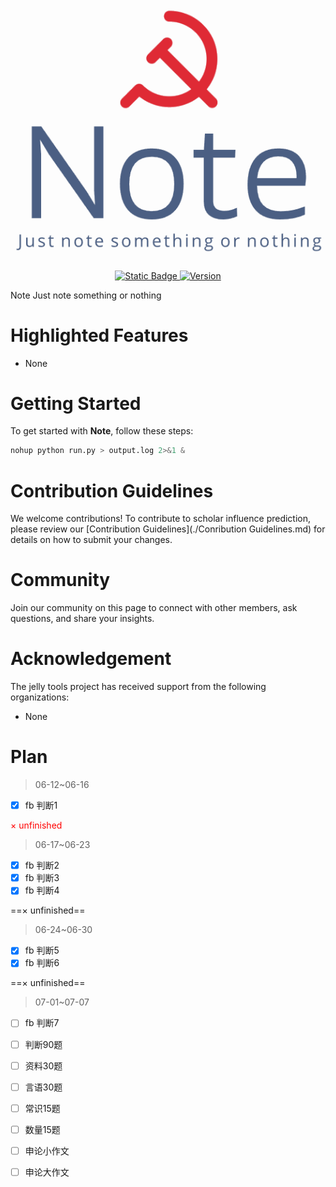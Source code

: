 <h1 align="center">
	<img src="README.assets/Note-logo.png">
</h1>
<p align="center">
    <a href="http://192.168.66.226:8090">
        <img alt="Static Badge" src="https://img.shields.io/badge/Author-jjellya-df2a35">
    </a>
    <a href="https://github.com/jjellya/Note">
        <img src="https://img.shields.io/badge/version-0.24.48-4b5f83" alt="Version">
    </a>                                                                                       
</p>




Note Just note something or nothing



# Highlighted Features

- None

# Getting Started

To get started with **Note**, follow these steps:

```python
nohup python run.py > output.log 2>&1 &
```


# Contribution Guidelines

We welcome contributions! To contribute to scholar influence prediction, please review our [Contribution Guidelines](./Conribution Guidelines.md) for details on how to submit your changes.

# Community

Join our community on this page to connect with other members, ask questions, and share your insights.

# Acknowledgement

The jelly tools project has received support from the following organizations:

* None







# Plan

> 06-12~06-16

- [x] fb 判断1

<p style="color : red;">× unfinished</p>

> 06-17~06-23

- [x] fb 判断2
- [x] fb 判断3
- [x] fb 判断4

==× unfinished==

> 06-24~06-30

- [x] fb 判断5
- [x] fb 判断6

==× unfinished==

> 07-01~07-07

- [ ] fb 判断7
- [ ] 判断90题
- [ ] 资料30题
- [ ] 言语30题
- [ ] 常识15题
- [ ] 数量15题
- [ ] 申论小作文
- [ ] 申论大作文

